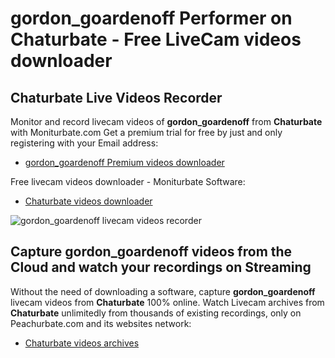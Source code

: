 # gordon_goardenoff Performer on Chaturbate - Free LiveCam videos downloader

## Chaturbate Live Videos Recorder

Monitor and record livecam videos of **gordon_goardenoff** from **Chaturbate** with Moniturbate.com
Get a premium trial for free by just and only registering with your Email address:
* [gordon_goardenoff Premium videos downloader](https://moniturbate.com/request-demo-licence-key.html)

Free livecam videos downloader - Moniturbate Software:
* [Chaturbate videos downloader](https://moniturbate.com/moniturbate-download-software.html)

![gordon_goardenoff livecam videos recorder](https://peachurnet.com/templates/moniturbate-software.png)


## Capture gordon_goardenoff videos from the Cloud and watch your recordings on Streaming

Without the need of downloading a software, capture **gordon_goardenoff** livecam videos from **Chaturbate** 100% online.
Watch Livecam archives from **Chaturbate** unlimitedly from thousands of existing recordings, only on Peachurbate.com and its websites network:
* [Chaturbate videos archives](https://peachurnet.com/)